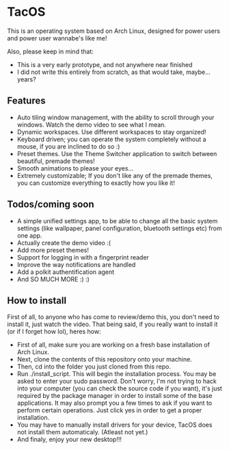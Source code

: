 # TacOS
This is an operating system based on Arch Linux, designed for power users and power user wannabe's like me!

Also, please keep in mind that:
 - This is a very early prototype, and not anywhere near finished
 - I did not write this entirely from scratch, as that would take, maybe... years?

## Features
 - Auto tiling window management, with the ability to scroll through your windows. Watch the demo video to see what I mean.
 - Dynamic workspaces. Use different workspaces to stay organized!
 - Keyboard driven; you can operate the system completely without a mouse, if you are inclined to do so :)
 - Preset themes. Use the Theme Switcher application to switch between beautiful, premade themes!
 - Smooth animations to please your eyes...
 - Extremely customizable; If you don't like any of the premade themes, you can customize everything to exactly how you like it!

 ## Todos/coming soon
 - A simple unified settings app, to be able to change all the basic system settings (like wallpaper, panel configuration, bluetooth settings etc) from one app.
 - Actually create the demo video :(
 - Add more preset themes!
 - Support for logging in with a fingerprint reader
 - Improve the way notifications are handled
 - Add a polkit authentification agent
 - And SO MUCH MORE :) :) 

## How to install
First of all, to anyone who has come to review/demo this, you don't need to install it, just watch the video. That being said, if you really want to install it (or if I forget how lol), heres how:
 - First of all, make sure you are working on a fresh base installation of Arch Linux.
 - Next, clone the contents of this repository onto your machine.
 - Then, cd into the folder you just cloned from this repo.
 - Run ./install_script. This will begin the installation process. You may be asked to enter your sudo password. Don't worry, I'm not trying to hack into your computer (you can check the source code if you want), it's just required by the package manager in order to install some of the base applications. It may also prompt you a few times to ask if you want to perform certain operations. Just click yes in order to get a proper installation.
 - You may have to manually install drivers for your device, TacOS does not install them automaticaly. (Atleast not yet.)
 - And finaly, enjoy your new desktop!!!

